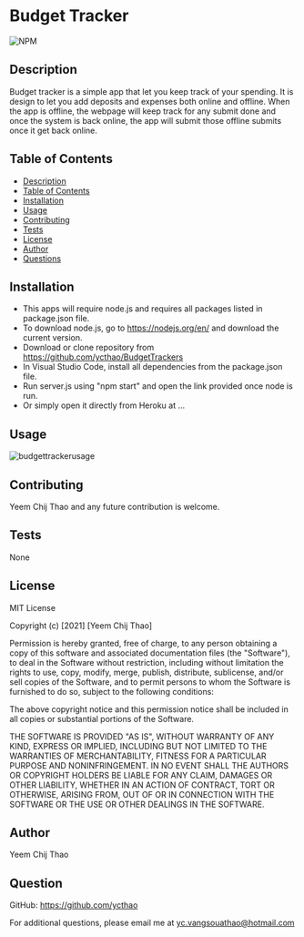 # Budget Tracker

![NPM](https://img.shields.io/npm/l/inquirer)

## Description

Budget tracker is a simple app that let you keep track of your spending. It is design to let you add deposits and expenses both online and offline. When the app is offline, the webpage will keep track for any submit done and once the system is back online, the app will submit those offline submits once it get back online.

## Table of Contents

- [Description](#Description)
- [Table of Contents](#Table-of-Contents)
- [Installation](#Installation)
- [Usage](#Usage)
- [Contributing](#Contributing)
- [Tests](#Tests)
- [License](#License)
- [Author](#Author)
- [Questions](#Question)

## Installation

- This apps will require node.js and requires all packages listed in package.json file.
- To download node.js, go to https://nodejs.org/en/ and download the current version.
- Download or clone repository from https://github.com/ycthao/BudgetTrackers
- In Visual Studio Code, install all dependencies from the package.json file.
- Run server.js using "npm start" and open the link provided once node is run.
- Or simply open it directly from Heroku at ...

## Usage

![budgettrackerusage](https://user-images.githubusercontent.com/71569747/110722033-37db4200-81d7-11eb-9a73-3dea1f874c17.gif)

## Contributing

Yeem Chij Thao and any future contribution is welcome.

## Tests

None

## License

MIT License

Copyright (c) [2021] [Yeem Chij Thao]

Permission is hereby granted, free of charge, to any person obtaining a copy
of this software and associated documentation files (the "Software"), to deal
in the Software without restriction, including without limitation the rights
to use, copy, modify, merge, publish, distribute, sublicense, and/or sell
copies of the Software, and to permit persons to whom the Software is
furnished to do so, subject to the following conditions:

The above copyright notice and this permission notice shall be included in all
copies or substantial portions of the Software.

THE SOFTWARE IS PROVIDED "AS IS", WITHOUT WARRANTY OF ANY KIND, EXPRESS OR
IMPLIED, INCLUDING BUT NOT LIMITED TO THE WARRANTIES OF MERCHANTABILITY,
FITNESS FOR A PARTICULAR PURPOSE AND NONINFRINGEMENT. IN NO EVENT SHALL THE
AUTHORS OR COPYRIGHT HOLDERS BE LIABLE FOR ANY CLAIM, DAMAGES OR OTHER
LIABILITY, WHETHER IN AN ACTION OF CONTRACT, TORT OR OTHERWISE, ARISING FROM,
OUT OF OR IN CONNECTION WITH THE SOFTWARE OR THE USE OR OTHER DEALINGS IN THE
SOFTWARE.

## Author

Yeem Chij Thao

## Question

GitHub: https://github.com/ycthao

For additional questions, please email me at yc.vangsouathao@hotmail.com
